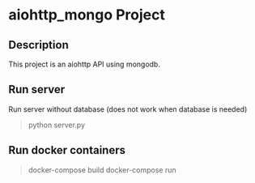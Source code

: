 # aiohttp_mongo Project

## Description
This project is an aiohttp API using mongodb.

## Run server
Run server without database (does not work when database is needed)
> python server.py

## Run docker containers
> docker-compose build
> docker-compose run


